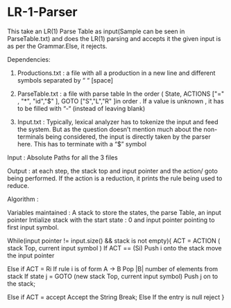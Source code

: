 # LR-1-Parser

This take an LR(1) Parse Table as input(Sample can be seen in ParseTable.txt) and does the LR(1) parsing and accepts it the given input is as per the Grammar.Else, it rejects.

Dependencies:
1.	Productions.txt : a file with all a production in a new line and different symbols separated by “ “ [space]

2.	ParseTable.txt  : a file with parse table In the order ( State, ACTIONS ["=" , "*", "id","$" ], GOTO ["S","L","R" ]in order . If a value is unknown , it has to be filled with “-“ (instead of leaving blank)

3.	Input.txt : Typically, lexical analyzer has to tokenize the input and feed the system. But as the question doesn’t mention much about the non-terminals being considered, the input is directly taken by the parser here. This has to terminate with a “$” symbol

Input : Absolute Paths for all the 3 files

Output : at each step, the stack top and input pointer and the action/ goto being performed.
If the action is a reduction, it prints the rule being used to reduce.

Algorithm :

Variables maintained : A stack to store the states, the parse Table, an input pointer
Intialize stack with the start state : 0 and input pointer pointing to first input symbol.

While(input pointer != input.size()  && stack is not empty){
 ACT  = ACTION ( stack Top, current input symbol )
  If ACT == (Si) 
	Push i onto the stack 
move the input pointer

Else if ACT = Ri
	If rule i is of form A -> B
	Pop |B| number of elements from stack
	If state j = GOTO (new stack Top, current input symbol)
          	Push j on to the stack;

Else if ACT = accept
 	Accept the String
	Break;
 Else If the entry is null 
		reject
}



